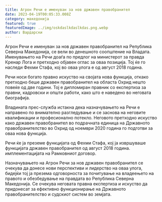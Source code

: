 ```yaml
---
title: Агрон Речи е именуван за нов државен правобранител
date: 2023-04-19T00:05:33.008Z
category: македонија
featured: true
featuredImage: ../img/oskdaslkdaslkdas.png.webp
author: Вардарски
---
```


Агрон Речи е именуван за нов државен правобранител на Република Северна Македонија, се вели во денешното соопштение на Владата. Именувањето на Речи доаѓа по предлог на министерот за правда Кренар Лога и претходно објавен оглас за оваа позиција. Тој ќе го наследи Фехми Стафа, кој во оваа улога е од август 2018 година.

Речи носи богато правно искуство на својата нова функција, откако претходно беше државен правобранител на областа Охрид нешто повеќе од две години. Тој е дипломиран правник со експертиза за правни, кадровски и општи работи, како што е наведено во неговата биографија.

Владината прес-служба истакна дека назначувањето на Речи е направено по внимателно разгледување и се заснова на неговите квалификации и професионално потекло. Неговото претходно искуство како државен правобранител во подрачната единица на Државното правобранителство во Охрид од ноември 2020 година го подготви за оваа нова функција.

Речи ќе ја преземе функцијата од Фехми Стафа, кој ја извршуваше функцијата државен правобранител од август 2018 година. имплементацијата на Рамковниот договор.

Назначувањето на Агрон Речи за нов државен правобранител се очекува да донесе нови перспективи и лидерство на оваа улога, бидејќи тој ја презема одговорноста за почитување на владеењето на правото и обезбедување на правдата во Република Северна Македонија. Се очекува неговата правна експертиза и искуство да придонесат за ефективно функционирање на Државното правобранителство и судскиот систем во земјата.
